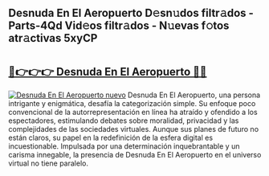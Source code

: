 ## Desnuda En El Aeropuerto D𝚎sn𝚞dos filtr𝚊dos - Parts-4Qd Vid𝚎os filtr𝚊dos - N𝚞evas f𝚘tos atr𝚊ctivas 5xyCP

# <h2><a href="http://mb3ymh.tromn.icu/?c=Desnuda+En+El+Aeropuerto">🔗👉👉👉 Desnuda En El Aeropuerto 🔗🔗</a></h2>

[![Desnuda En El Aeropuerto nuevo](https://i.imgur.com/pEAQMta.gif)](http://mb3ymh.tromn.icu/?c=Desnuda+En+El+Aeropuerto)
Desnuda En El Aeropuerto, una persona intrigante y enigmática, desafía la categorización simple. Su enfoque poco convencional de la autorrepresentación en línea ha atraído y ofendido a los espectadores, estimulando debates sobre moralidad, privacidad y las complejidades de las sociedades virtuales. Aunque sus planes de futuro no están claros, su papel en la redefinición de la esfera digital es incuestionable. Impulsada por una determinación inquebrantable y un carisma innegable, la presencia de Desnuda En El Aeropuerto en el universo virtual no tiene paralelo.
